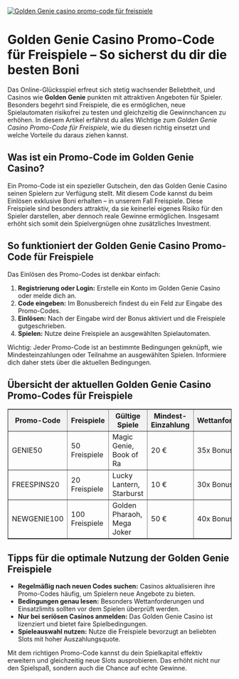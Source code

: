 [![Golden Genie casino promo-code für freispiele](https://123-caf.pages.dev/gitsignup.png)](https://vrmoo.ru/Bt82HjjY)

<h1>Golden Genie Casino Promo-Code für Freispiele – So sicherst du dir die besten Boni</h1>  <p>Das Online-Glücksspiel erfreut sich stetig wachsender Beliebtheit, und Casinos wie <strong>Golden Genie</strong> punkten mit attraktiven Angeboten für Spieler. Besonders begehrt sind Freispiele, die es ermöglichen, neue Spielautomaten risikofrei zu testen und gleichzeitig die Gewinnchancen zu erhöhen. In diesem Artikel erfährst du alles Wichtige zum <em>Golden Genie Casino Promo-Code für Freispiele</em>, wie du diesen richtig einsetzt und welche Vorteile du daraus ziehen kannst.</p>  <h2>Was ist ein Promo-Code im Golden Genie Casino?</h2>  <p>Ein Promo-Code ist ein spezieller Gutschein, den das Golden Genie Casino seinen Spielern zur Verfügung stellt. Mit diesem Code kannst du beim Einlösen exklusive Boni erhalten – in unserem Fall Freispiele. Diese Freispiele sind besonders attraktiv, da sie keinerlei eigenes Risiko für den Spieler darstellen, aber dennoch reale Gewinne ermöglichen. Insgesamt erhöht sich somit dein Spielvergnügen ohne zusätzliches Investment.</p>  <h2>So funktioniert der Golden Genie Casino Promo-Code für Freispiele</h2>  <p>Das Einlösen des Promo-Codes ist denkbar einfach:</p> <ol>   <li><strong>Registrierung oder Login:</strong> Erstelle ein Konto im Golden Genie Casino oder melde dich an.</li>   <li><strong>Code eingeben:</strong> Im Bonusbereich findest du ein Feld zur Eingabe des Promo-Codes.</li>   <li><strong>Einlösen:</strong> Nach der Eingabe wird der Bonus aktiviert und die Freispiele gutgeschrieben.</li>   <li><strong>Spielen:</strong> Nutze deine Freispiele an ausgewählten Spielautomaten.</li> </ol>  <p>Wichtig: Jeder Promo-Code ist an bestimmte Bedingungen geknüpft, wie Mindesteinzahlungen oder Teilnahme an ausgewählten Spielen. Informiere dich daher stets über die aktuellen Bedingungen.</p>  <h2>Übersicht der aktuellen Golden Genie Casino Promo-Codes für Freispiele</h2>  <table border="1" cellpadding="8" cellspacing="0" style="border-collapse: collapse; width: 100%; max-width: 600px;">   <thead>     <tr style="background-color: #f2f2f2;">       <th>Promo-Code</th>       <th>Freispiele</th>       <th>Gültige Spiele</th>       <th>Mindest-Einzahlung</th>       <th>Wettanforderungen</th>     </tr>   </thead>   <tbody>     <tr>       <td>GENIE50</td>       <td>50 Freispiele</td>       <td>Magic Genie, Book of Ra</td>       <td>20 €</td>       <td>35x Bonusbetrag</td>     </tr>     <tr>       <td>FREESPINS20</td>       <td>20 Freispiele</td>       <td>Lucky Lantern, Starburst</td>       <td>10 €</td>       <td>30x Bonusbetrag</td>     </tr>     <tr>       <td>NEWGENIE100</td>       <td>100 Freispiele</td>       <td>Golden Pharaoh, Mega Joker</td>       <td>50 €</td>       <td>40x Bonusbetrag</td>     </tr>   </tbody> </table>  <h2>Tipps für die optimale Nutzung der Golden Genie Freispiele</h2>  <ul>   <li><strong>Regelmäßig nach neuen Codes suchen:</strong> Casinos aktualisieren ihre Promo-Codes häufig, um Spielern neue Angebote zu bieten.</li>   <li><strong>Bedingungen genau lesen:</strong> Besonders Wettanforderungen und Einsatzlimits sollten vor dem Spielen überprüft werden.</li>   <li><strong>Nur bei seriösen Casinos anmelden:</strong> Das Golden Genie Casino ist lizenziert und bietet faire Spielbedingungen.</li>   <li><strong>Spieleauswahl nutzen:</strong> Nutze die Freispiele bevorzugt an beliebten Slots mit hoher Auszahlungsquote.</li> </ul>  <p>Mit dem richtigen Promo-Code kannst du dein Spielkapital effektiv erweitern und gleichzeitig neue Slots ausprobieren. Das erhöht nicht nur den Spielspaß, sondern auch die Chance auf echte Gewinne.</p>